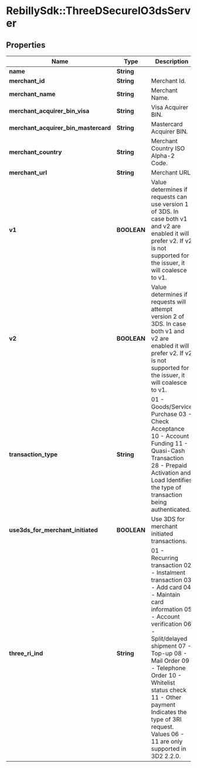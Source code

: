 # RebillySdk::ThreeDSecureIO3dsServer

## Properties
Name | Type | Description | Notes
------------ | ------------- | ------------- | -------------
**name** | **String** |  | 
**merchant_id** | **String** | Merchant Id. | 
**merchant_name** | **String** | Merchant Name. | 
**merchant_acquirer_bin_visa** | **String** | Visa Acquirer BIN. | 
**merchant_acquirer_bin_mastercard** | **String** | Mastercard Acquirer BIN. | 
**merchant_country** | **String** | Merchant Country ISO Alpha-2 Code. | 
**merchant_url** | **String** | Merchant URL. | 
**v1** | **BOOLEAN** | Value determines if requests can use version 1 of 3DS. In case both v1 and v2 are enabled it will prefer v2. If v2 is not supported for the issuer, it will coalesce to v1.  | [optional] 
**v2** | **BOOLEAN** | Value determines if requests will attempt version 2 of 3DS. In case both v1 and v2 are enabled it will prefer v2. If v2 is not supported for the issuer, it will coalesce to v1.  | [optional] 
**transaction_type** | **String** | 01 - Goods/Service Purchase 03 - Check Acceptance 10 - Account Funding 11 - Quasi-Cash Transaction 28 - Prepaid Activation and Load  Identifies the type of transaction being authenticated.  | [optional] 
**use3ds_for_merchant_initiated** | **BOOLEAN** | Use 3DS for merchant initiated transactions. | [optional] [default to false]
**three_ri_ind** | **String** | 01 - Recurring transaction 02 - Instalment transaction 03 - Add card 04 - Maintain card information 05 - Account verification 06 - Split/delayed shipment 07 - Top-up 08 - Mail Order 09 - Telephone Order 10 - Whitelist status check 11 - Other payment  Indicates the type of 3RI request. Values 06 - 11 are only supported in 3D2 2.2.0.  | [optional] 

